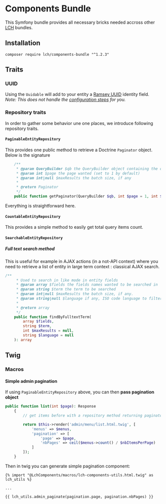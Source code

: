 # Components Bundle

This Symfony bundle provides all necessary bricks needed accross other 
[LCH](http://compagnie-hyperactive.com) bundles.

## Installation

`composer require lch/components-bundle "^1.2.3"`

## Traits

### UUID
Using the `Uuidable` will add to your entity a [Ramsey UUID](https://github.com/ramsey/uuid-doctrine) identity field.
_Note: This does not handle the [configuration steps](https://github.com/ramsey/uuid-doctrine#configuration) for you._

### Repository traits

In order to gather some behavior une one places, we introduce following repository traits.

####  `PaginableEntityRepository`

This provides one public method to retrieve a Doctrine `Paginator` object. Below is the signature

```php
    /**
     * @param QueryBuilder $qb the QueryBuilder object containing the query description
     * @param int $page the page wanted (set to 1 by default)
     * @param int|null $maxResults the batch size, if any
     *
     * @return Paginator
     */
    public function getPaginator(QueryBuilder $qb, int $page = 1, int $maxResults = null)
```

Everything is straightforward here.

#### `CountableEntityRepository`

This provides a simple method to easily get total query items count.

#### `SearchableEntityRepository`
 
##### Full text search method

This is useful for example in AJAX actions (in a not-API context) where you need to retrieve a
list of entity in large term context : classical AJAX search.

```php
/**
     * Used to search in like mode in entity fields
     * @param array $fields the fields names wanted to be searched in
     * @param string $term the term to be searched
     * @param int|null $maxResults the batch size, if any.
     * @param string|null $language if any, ISO code language to filter items on
     *
     * @return array
     */
    public function findByFulltextTerm(
        array $fields,
        string $term,
        int $maxResults = null,
        string $language = null
    ): array

```

## Twig

### Macros

#### Simple admin pagination

If using `PaginableEntityRepository` above, you can then __pass pagination object__

```php
public function list(int $page): Response
    {
        // get items before with a repository method returning paginator

        return $this->render('admin/menu/list.html.twig', [
            'menus' => $menus,
            'pagination' => [
                'page' => $page,
                'nbPages' => ceil($menus->count() / $nbItemsPerPage)
            ]
        ]);
    }
```

Then in twig you can generate simple pagination component:

```twig
{% import "@LchComponents/macros/lch-components-utils.html.twig" as lch_utils %}

...

{{ lch_utils.admin_paginate(pagination.page, pagination.nbPages) }}

```